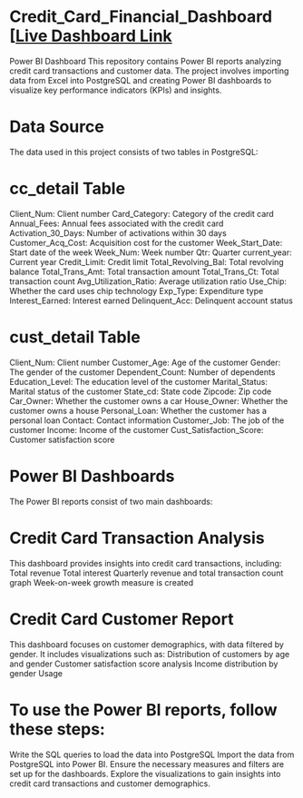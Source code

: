 # Credit_Card_Financial_Dashboard [[Live Dashboard Link](https://app.powerbi.com/view?r=eyJrIjoiMjY0MzIzZTAtOTU0OC00ZDlkLTk0YjItNjU3NDM1MGJlNTI2IiwidCI6ImE2ZGJkZGRlLTU3OTgtNGViYS1hNWE4LTc4ODA3ZTgyZDllYiJ9](https://app.powerbi.com/view?r=eyJrIjoiZTRiNTBlNzktNjVhZC00ODZiLTliM2ItODcxZDg0ZjY5ZDQwIiwidCI6ImM2ZTU0OWIzLTVmNDUtNDAzMi1hYWU5LWQ0MjQ0ZGM1YjJjNCJ9))
Power BI Dashboard
This repository contains Power BI reports analyzing credit card transactions and customer data. The project involves importing data from Excel into PostgreSQL and creating Power BI dashboards to visualize key performance indicators (KPIs) and insights.

# Data Source

The data used in this project consists of two tables in PostgreSQL:

# cc_detail Table

Client_Num: Client number
Card_Category: Category of the credit card
Annual_Fees: Annual fees associated with the credit card
Activation_30_Days: Number of activations within 30 days
Customer_Acq_Cost: Acquisition cost for the customer
Week_Start_Date: Start date of the week
Week_Num: Week number
Qtr: Quarter
current_year: Current year
Credit_Limit: Credit limit
Total_Revolving_Bal: Total revolving balance
Total_Trans_Amt: Total transaction amount
Total_Trans_Ct: Total transaction count
Avg_Utilization_Ratio: Average utilization ratio
Use_Chip: Whether the card uses chip technology
Exp_Type: Expenditure type
Interest_Earned: Interest earned
Delinquent_Acc: Delinquent account status

# cust_detail Table

Client_Num: Client number
Customer_Age: Age of the customer
Gender: The gender of the customer
Dependent_Count: Number of dependents
Education_Level: The education level of the customer
Marital_Status: Marital status of the customer
State_cd: State code
Zipcode: Zip code
Car_Owner: Whether the customer owns a car
House_Owner: Whether the customer owns a house
Personal_Loan: Whether the customer has a personal loan
Contact: Contact information
Customer_Job: The job of the customer
Income: Income of the customer
Cust_Satisfaction_Score: Customer satisfaction score

# Power BI Dashboards
The Power BI reports consist of two main dashboards:

# Credit Card Transaction Analysis

This dashboard provides insights into credit card transactions, including:
Total revenue
Total interest
Quarterly revenue and total transaction count graph
Week-on-week growth measure is created

# Credit Card Customer Report

This dashboard focuses on customer demographics, with data filtered by gender. It includes visualizations such as:
Distribution of customers by age and gender
Customer satisfaction score analysis
Income distribution by gender
Usage


# To use the Power BI reports, follow these steps:
Write the SQL queries to load the data into PostgreSQL
Import the data from PostgreSQL into Power BI.
Ensure the necessary measures and filters are set up for the dashboards.
Explore the visualizations to gain insights into credit card transactions and customer demographics.



